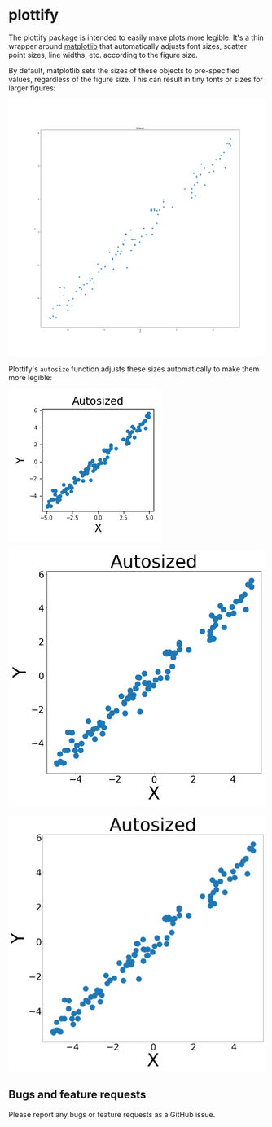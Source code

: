 # plottify

The plottify package is intended to easily make plots more legible. It's a thin wrapper around [matplotlib](https://matplotlib.org/) that automatically adjusts font sizes, scatter point sizes, line widths, etc. according to the figure size.

By default, matplotlib sets the sizes of these objects to pre-specified values, regardless of the figure size. This can result in tiny fonts or sizes for larger figures:

![scatterplot2020_default](examples/plots/scatterplot2020_default.png)

Plottify's `autosize` function adjusts these sizes automatically to make them more legible:

![scatterplot33_autosized](examples/plots/scatterplot33_autosized.png)

![scatterplot1010_autosized](examples/plots/scatterplot1010_autosized.png)

![scatterplot2020_autosized](examples/plots/scatterplot2020_autosized.png)

## Bugs and feature requests

Please report any bugs or feature requests as a GitHub issue.
